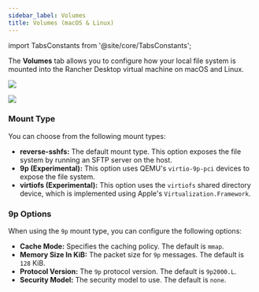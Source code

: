 ```yaml
---
sidebar_label: Volumes
title: Volumes (macOS & Linux)
---
```


<head>
  <link rel="canonical" href="https://docs.rancherdesktop.io/ui/preferences/virtual-machine/volumes"/>
</head>

import TabsConstants from '@site/core/TabsConstants';

The **Volumes** tab allows you to configure how your local file system is mounted into the Rancher Desktop virtual machine on macOS and Linux.

<Tabs groupId="os">
<TabItem value="macOS">

![](rd-versioned-asset://preferences/macOS_virtualMachine_tabVolumes.png)

</TabItem>
<TabItem value="Linux">

![](rd-versioned-asset://preferences/Linux_virtualMachine_tabVolumes.png)

</TabItem>
</Tabs>

### Mount Type

You can choose from the following mount types:

-   **reverse-sshfs:** The default mount type. This option exposes the file system by running an SFTP server on the host.
-   **9p (Experimental):** This option uses QEMU's `virtio-9p-pci` devices to expose the file system.
-   **virtiofs (Experimental):** This option uses the `virtiofs` shared directory device, which is implemented using Apple's `Virtualization.Framework`.

### 9p Options

When using the `9p` mount type, you can configure the following options:

-   **Cache Mode:** Specifies the caching policy. The default is `mmap`.
-   **Memory Size In KiB:** The packet size for `9p` messages. The default is `128` KiB.
-   **Protocol Version:** The `9p` protocol version. The default is `9p2000.L`.
-   **Security Model:** The security model to use. The default is `none`.
